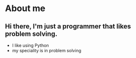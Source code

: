 # About me
## Hi there, I'm just a programmer that likes problem solving.
- I like using Python
- my speciality is in problem solving
